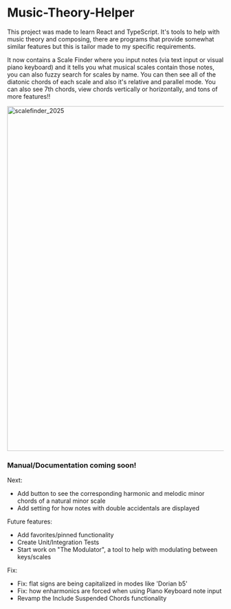 # Music-Theory-Helper

This project was made to learn React and TypeScript. It's tools to help with music theory and composing, there are programs that provide somewhat similar features but this is tailor made to my specific requirements.

It now contains a Scale Finder where you input notes (via text input or visual piano keyboard) and it tells you what musical scales contain those notes, you can also fuzzy search for scales by name. You can then see all of the diatonic chords of each scale and also it's relative and parallel mode.
You can also see 7th chords, view chords vertically or horizontally, and tons of more features!!

<img width="800" alt="scalefinder_2025" src="https://github.com/user-attachments/assets/0b08293e-d3cc-4db3-9c39-74d8a233abe9" />


### Manual/Documentation coming soon!

Next:
- Add button to see the corresponding harmonic and melodic minor chords of a natural minor scale
- Add setting for how notes with double accidentals are displayed

Future features:
- Add favorites/pinned functionality
- Create Unit/Integration Tests
- Start work on "The Modulator", a tool to help with modulating between keys/scales

Fix:
- Fix: flat signs are being capitalized in modes like 'Dorian b5'
- Fix: how enharmonics are forced when using Piano Keyboard note input
- Revamp the Include Suspended Chords functionality
